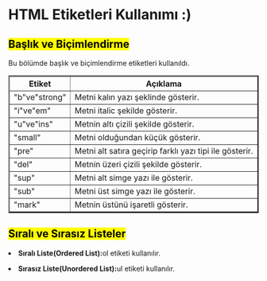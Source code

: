 <h1><b>HTML Etiketleri Kullanımı :)</b></h1>

<h2><mark>Başlık ve Biçimlendirme</mark></h2>
<p>Bu bölümde başlık ve biçimlendirme etiketleri kullanıldı.</p>

<table border="2">
  <tr>
    <th>Etiket</th>
    <th>Açıklama</th>
  </tr>
  <tr>
    <td>"b"ve"strong"</td>
    <td>Metni kalın yazı şeklinde gösterir.</td>
  </tr>
  <tr>
    <td>"i"ve"em"</td>
    <td>Metni italic şekilde gösterir.</td>
  </tr>
  <tr>
    <td>"u"ve"ins"</td>
    <td>Metnin altı çizili şekilde gösterir.</td>
  </tr>
  <tr>
    <td>"small"</td>
    <td>Metni olduğundan küçük gösterir.</td>
  </tr>
  <tr>
    <td>"pre"</td>
    <td>Metni alt satıra geçirip farklı yazı tipi ile gösterir.</td>
  </tr>
  <tr>
    <td>"del"</td>
    <td>Metnin üzeri çizili şekilde gösterir.</td>
  </tr>
  <tr>
    <td>"sup"</td>
    <td>Metni alt simge yazı ile gösterir.</td>
  </tr>

  <tr>
    <td>"sub"</td>
    <td>Metni üst simge yazı ile gösterir.</td>
  </tr>
  <tr>
    <td>"mark"</td>
    <td>Metnin üstünü işaretli gösterir.</td>
  </tr>
</table>
  <h2><mark>Sıralı ve Sırasız Listeler</mark></h2>
  <p><li><b>Sıralı Liste(Ordered List):</b>ol etiketi kullanılır.</li></p>
  <p><li><b>Sırasız Liste(Unordered List):</b>ul etiketi kullanılır.</li></p>
  
      
      
  
      
      
      
      

